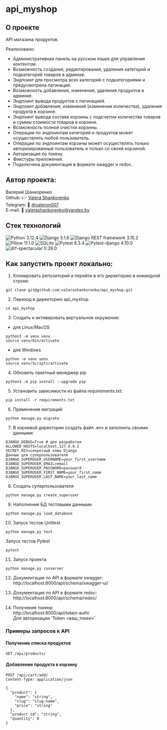 # api_myshop

## О проекте
API магазина продуктов.

Реализовано:
- Административная панель на русском языке для управления контентом.
- Возможность создания, редактирования, удаления категорий и подкатегорий товаров в админке.
- Эндпоинт для просмотра всех категорий с подкатегориями и предусмотрена пагинация.
- Возможность добавления, изменения, удаления продуктов в админке.
- Эндпоинт вывода продуктов с пагинацией.
- Эндпоинт добавления, изменения (изменение количества), удаления продукта в корзине.
- Эндпоинт вывода состава корзины с подсчетом количества товаров и суммы стоимости товаров в корзине.
- Возможность полной очистки корзины.
- Операции по эндпоинтам категорий и продуктов может осуществлять любой пользователь.
- Операции по эндпоинтам корзины может осуществлять только авторизированный пользователь и только со своей корзиной.
- Авторизация по токену.
- Фикстуры приложения.
- Подключена документация в формате swagger и redoc.


## Автор проекта:
Валерий Шанкоренко<br/>
Github: 👉 [Valera Shankorenko](https://github.com/valerashankorenko)<br/>
Telegram: 📱 [@valeron007](https://t.me/valeron007)<br/>
E-mail: 📧 valerashankorenko@yandex.by<br/>

## Стек технологий
![Python 3.12.4](https://img.shields.io/badge/Python-3.12.4-3776AB?style=flat-square&logo=python&logoColor=white)
![Django 5.1.6](https://img.shields.io/badge/Django-5.1.6-092E20?style=flat-square&logo=django&logoColor=white)
![Django REST framework 3.15.2](https://img.shields.io/badge/Django%20REST%20framework-3.15.2-3C873A?style=flat-square&logo=django&logoColor=white)
![Pillow 11.1.0](https://img.shields.io/badge/Pillow-11.1.0-EBEEEF?style=flat-square&logo=pillow&logoColor=white)
![SQLite](https://img.shields.io/badge/SQLite-003B57?style=flat-square&logo=sqlite&logoColor=white)
![Pytest 8.3.4](https://img.shields.io/badge/Pytest-8.3.4-0A9EDC?style=flat-square&logo=pytest&logoColor=white)
![Pytest-django 4.10.0](https://img.shields.io/badge/Pytest--django-4.10.0-0A9EDC?style=flat-square&logo=pytest&logoColor=white)
![drf-spectacular 0.28.0](https://img.shields.io/badge/drf--spectacular-0.28.0-3C873A?style=flat-square&logo=django&logoColor=white)

## Как запустить проект локально:
1. Клонировать репозиторий и перейти в его директорию в командной строке:
```shell
git clone git@github.com:valerashankorenko/api_myshop.git
```
2. Переход в директорию api_myshop
```shell
cd api_myshop
```
3. Cоздать и активировать виртуальное окружение:
 - для Linux/MacOS
```shell
python3 -m venv venv
source venv/bin/activate
```
- для Windows
```shell
python -m venv venv
source venv/Scripts/activate
```
4. Обновить пакетный менеджер pip
```shell
python3 -m pip install --upgrade pip
```
5. Установить зависимости из файла requirements.txt:
```shell
pip install -r requirements.txt
```
6. Применение миграций
```shell
python manage.py migrate
```
7. В корневой директории создать файл .env и заполнить своими данными:
```
DJANGO_DEBUG=True # для разработки
ALLOWED_HOSTS=localhost,127.0.0.1
SECRET_KEY=секретный ключ Django
Данные для суперпользователя
DJANGO_SUPERUSER_USERNAME=your_first_username
DJANGO_SUPERUSER_EMAIL=email
DJANGO_SUPERUSER_PASSWORD=password
DJANGO_SUPERUSER_FIRST_NAME=your_first_name
DJANGO_SUPERUSER_LAST_NAME=your_last_name
```
8. Создать суперпользователя
```shell
python manage.py create_superuser
```
9. Наполнение БД тестовыми данными
```shell
python manage.py load_database
```
10. Запуск тестов Unittest
```shell
python manage.py test
```
Запуск тестов Pytest
```shell
pytest
```
11. Запуск проекта
```shell
python manage.py runserver
```
12. Документация по API в формате swagger:<br/>
http://localhost:8000/api/schema/swagger-ui/

13. Документация по API в формате redoc:<br/>
http://localhost:8000/api/schema/redoc/

13. Получение токена:<br/>
http://localhost:8000/api/token-auth/<br/>
Для авторизации 'Token <ваш_токен>'

### Примеры запросов к API

#### Получение списка продуктов

```http
GET /api/products/
```

#### Добавление продукта в корзину

```http
POST /api/cart/add/
Content-Type: application/json

{
  "product": {
    "name": "string",
    "slug": "slug-name",
    "price": "string"
  },
  "product_id": "string",
  "quantity": 0
}
```